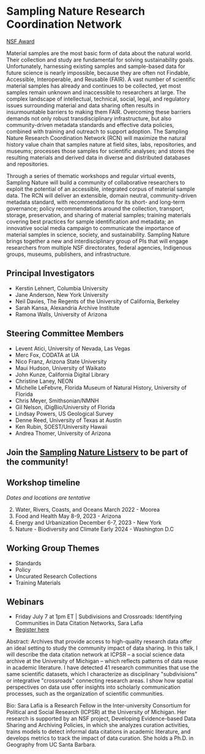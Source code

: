 # Sampling Nature Research Coordination Network


[NSF Award](https://www.nsf.gov/awardsearch/showAward?AWD_ID=2129268)


Material samples are the most basic form of data about the natural world. Their collection and study are fundamental for solving sustainability goals. Unfortunately, harnessing existing samples and sample-based data for future science is nearly impossible, because they are often not Findable, Accessible, Interoperable, and Reusable (FAIR). A vast number of scientific material samples has already and continues to be collected, yet most samples remain unknown and inaccessible to researchers at large. The complex landscape of intellectual, technical, social, legal, and regulatory issues surrounding material and data sharing often results in insurmountable barriers to making them FAIR. Overcoming these barriers demands not only robust transdisciplinary infrastructure, but also community-driven metadata standards and effective data policies, combined with training and outreach to support adoption. The Sampling Nature Research Coordination Network (RCN) will maximize the natural history value chain that samples nature at field sites, labs, repositories, and museums; processes those samples for scientific analyses; and stores the resulting materials and derived data in diverse and distributed databases and repositories.


Through a series of thematic workshops and regular virtual events, Sampling Nature will build a community of collaborative researchers to exploit the potential of an accessible, integrated corpus of material sample data. The RCN will deliver an extensible, domain neutral, community-driven metadata standard, with recommendations for its short- and long-term governance; policy recommendations around the collection, transport, storage, preservation, and sharing of material samples; training materials covering best practices for sample identification and metadata; an innovative social media campaign to communicate the importance of material samples in science, society, and sustainability. Sampling Nature brings together a new and interdisciplinary group of PIs that will engage researchers from multiple NSF directorates, federal agencies, Indigenous groups, museums, publishers, and infrastructure.


## Principal Investigators



* Kerstin Lehnert, Columbia University
* Jane Anderson, New York University
* Neil Davies, The Regents of the University of California, Berkeley
* Sarah Kansa, Alexandria Archive Institute
* Ramona Walls, University of Arizona

## Steering Committee Members

* Levent Atici, University of Nevada, Las Vegas
* Merc Fox, CODATA at UA
* Nico Franz, Arizona State University
* Maui Hudson, University of Waikato
* John Kunze, California Digital Library
* Christine Laney, NEON
* Michelle LeFebvre, Florida Museum of Natural History, University of Florida
* Chris Meyer, Smithsonian/NMNH
* Gil Nelson, iDigBio/University of Florida
* Lindsay Powers, US Geological Survey
* Denne Reed, University of Texas at Austin
* Ken Rubin, SOEST/University Hawaii
* Andrea Thomer, University of Arizona


## Join the [Sampling Nature Listserv](https://groups.google.com/g/sampling-nature) to be part of the community!


## Workshop timeline

_Dates and locations are tentative_

2. Water, Rivers, Coasts, and Oceans March 2022 - Moorea
3. Food and Health May 8-9, 2023 - Arizona
4. Energy and Urbanization December 6-7, 2023 - New York 
5. Nature - Biodiversity and Climate Early 2024 - Washington D.C


## Working Group Themes

* Standards
* Policy
* Uncurated Research Collections
* Training Materials

## Webinars
* Friday July 7 at 1pm ET | Subdivisions and Crossroads: Identifying Communities in Data Citation Networks, Sara Lafia 
* [Register here](https://us02web.zoom.us/meeting/register/tZ0vf--prDosGd0V-fSkLP6eGnGamuYPt28G)

Abstract: Archives that provide access to high-quality research data offer an ideal setting to study the community impact of data sharing. In this talk, I will describe the data citation network at ICPSR – a social science data archive at the University of Michigan – which reflects patterns of data reuse in academic literature. I have detected 41 research communities that use the same scientific datasets, which I characterize as disciplinary "subdivisions" or integrative "crossroads" connecting research areas. I show how spatial perspectives on data use offer insights into scholarly communication processes, such as the organization of scientific communities.

Bio: Sara Lafia is a Research Fellow in the Inter-university Consortium for Political and Social Research (ICPSR) at the University of Michigan. Her research is supported by an NSF project, Developing Evidence-based Data Sharing and Archiving Policies, in which she analyzes curation activities, trains models to detect informal data citations in academic literature, and develops metrics to track the impact of data curation. She holds a Ph.D. in Geography from UC Santa Barbara.
